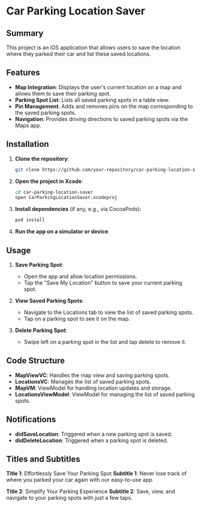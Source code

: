 # Car Parking Location Saver

## Summary

This project is an iOS application that allows users to save the location where they parked their car and list these saved locations.

## Features

- **Map Integration**: Displays the user's current location on a map and allows them to save their parking spot.
- **Parking Spot List**: Lists all saved parking spots in a table view.
- **Pin Management**: Adds and removes pins on the map corresponding to the saved parking spots.
- **Navigation**: Provides driving directions to saved parking spots via the Maps app.

## Installation

1. **Clone the repository**:
    ```sh
    git clone https://github.com/your-repository/car-parking-location-saver.git
    ```
2. **Open the project in Xcode**:
    ```sh
    cd car-parking-location-saver
    open CarParkingLocationSaver.xcodeproj
    ```
3. **Install dependencies** (if any, e.g., via CocoaPods):
    ```sh
    pod install
    ```
4. **Run the app on a simulator or device**.

## Usage

1. **Save Parking Spot**:
   - Open the app and allow location permissions.
   - Tap the "Save My Location" button to save your current parking spot.
   
2. **View Saved Parking Spots**:
   - Navigate to the Locations tab to view the list of saved parking spots.
   - Tap on a parking spot to see it on the map.
   
3. **Delete Parking Spot**:
   - Swipe left on a parking spot in the list and tap delete to remove it.

## Code Structure

- **MapViewVC**: Handles the map view and saving parking spots.
- **LocationsVC**: Manages the list of saved parking spots.
- **MapVM**: ViewModel for handling location updates and storage.
- **LocationsViewModel**: ViewModel for managing the list of saved parking spots.

## Notifications

- **didSaveLocation**: Triggered when a new parking spot is saved.
- **didDeleteLocation**: Triggered when a parking spot is deleted.

## Titles and Subtitles

**Title 1**: Effortlessly Save Your Parking Spot
**Subtitle 1**: Never lose track of where you parked your car again with our easy-to-use app.

**Title 2**: Simplify Your Parking Experience
**Subtitle 2**: Save, view, and navigate to your parking spots with just a few taps.
